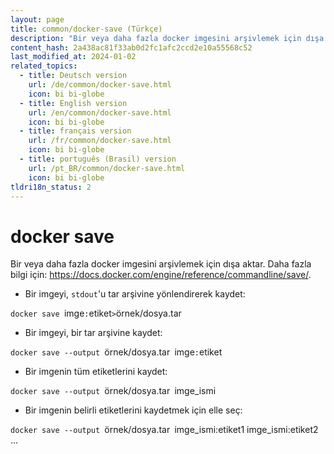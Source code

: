 ```yaml
---
layout: page
title: common/docker-save (Türkçe)
description: "Bir veya daha fazla docker imgesini arşivlemek için dışa aktar."
content_hash: 2a438ac81f33ab0d2fc1afc2ccd2e10a55568c52
last_modified_at: 2024-01-02
related_topics:
  - title: Deutsch version
    url: /de/common/docker-save.html
    icon: bi bi-globe
  - title: English version
    url: /en/common/docker-save.html
    icon: bi bi-globe
  - title: français version
    url: /fr/common/docker-save.html
    icon: bi bi-globe
  - title: português (Brasil) version
    url: /pt_BR/common/docker-save.html
    icon: bi bi-globe
tldri18n_status: 2
---
```

# docker save

Bir veya daha fazla docker imgesini arşivlemek için dışa aktar.
Daha fazla bilgi için: <https://docs.docker.com/engine/reference/commandline/save/>.

- Bir imgeyi, `stdout`'u tar arşivine yönlendirerek kaydet:

`docker save `<span class="tldr-var badge badge-pill bg-dark-lm bg-white-dm text-white-lm text-dark-dm font-weight-bold">imge</span>`:`<span class="tldr-var badge badge-pill bg-dark-lm bg-white-dm text-white-lm text-dark-dm font-weight-bold">etiket</span>` > `<span class="tldr-var badge badge-pill bg-dark-lm bg-white-dm text-white-lm text-dark-dm font-weight-bold">örnek/dosya.tar</span>

- Bir imgeyi, bir tar arşivine kaydet:

`docker save --output `<span class="tldr-var badge badge-pill bg-dark-lm bg-white-dm text-white-lm text-dark-dm font-weight-bold">örnek/dosya.tar</span>` `<span class="tldr-var badge badge-pill bg-dark-lm bg-white-dm text-white-lm text-dark-dm font-weight-bold">imge</span>`:`<span class="tldr-var badge badge-pill bg-dark-lm bg-white-dm text-white-lm text-dark-dm font-weight-bold">etiket</span>

- Bir imgenin tüm etiketlerini kaydet:

`docker save --output `<span class="tldr-var badge badge-pill bg-dark-lm bg-white-dm text-white-lm text-dark-dm font-weight-bold">örnek/dosya.tar</span>` `<span class="tldr-var badge badge-pill bg-dark-lm bg-white-dm text-white-lm text-dark-dm font-weight-bold">imge_ismi</span>

- Bir imgenin belirli etiketlerini kaydetmek için elle seç:

`docker save --output `<span class="tldr-var badge badge-pill bg-dark-lm bg-white-dm text-white-lm text-dark-dm font-weight-bold">örnek/dosya.tar</span>` `<span class="tldr-var badge badge-pill bg-dark-lm bg-white-dm text-white-lm text-dark-dm font-weight-bold">imge_ismi:etiket1 imge_ismi:etiket2 ...</span>
